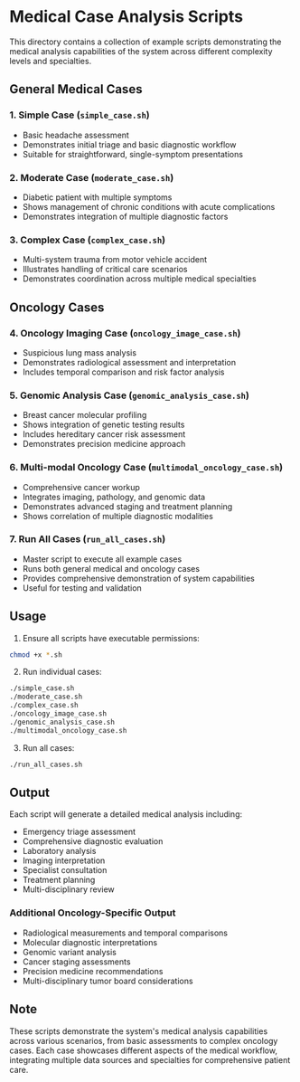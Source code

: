 # Medical Case Analysis Scripts

This directory contains a collection of example scripts demonstrating the medical analysis capabilities of the system across different complexity levels and specialties.

## General Medical Cases

### 1. Simple Case (`simple_case.sh`)
- Basic headache assessment
- Demonstrates initial triage and basic diagnostic workflow
- Suitable for straightforward, single-symptom presentations

### 2. Moderate Case (`moderate_case.sh`)
- Diabetic patient with multiple symptoms
- Shows management of chronic conditions with acute complications
- Demonstrates integration of multiple diagnostic factors

### 3. Complex Case (`complex_case.sh`)
- Multi-system trauma from motor vehicle accident
- Illustrates handling of critical care scenarios
- Demonstrates coordination across multiple medical specialties

## Oncology Cases

### 4. Oncology Imaging Case (`oncology_image_case.sh`)
- Suspicious lung mass analysis
- Demonstrates radiological assessment and interpretation
- Includes temporal comparison and risk factor analysis

### 5. Genomic Analysis Case (`genomic_analysis_case.sh`)
- Breast cancer molecular profiling
- Shows integration of genetic testing results
- Includes hereditary cancer risk assessment
- Demonstrates precision medicine approach

### 6. Multi-modal Oncology Case (`multimodal_oncology_case.sh`)
- Comprehensive cancer workup
- Integrates imaging, pathology, and genomic data
- Demonstrates advanced staging and treatment planning
- Shows correlation of multiple diagnostic modalities

### 7. Run All Cases (`run_all_cases.sh`)
- Master script to execute all example cases
- Runs both general medical and oncology cases
- Provides comprehensive demonstration of system capabilities
- Useful for testing and validation

## Usage

1. Ensure all scripts have executable permissions:
```bash
chmod +x *.sh
```

2. Run individual cases:
```bash
./simple_case.sh
./moderate_case.sh
./complex_case.sh
./oncology_image_case.sh
./genomic_analysis_case.sh
./multimodal_oncology_case.sh
```

3. Run all cases:
```bash
./run_all_cases.sh
```

## Output

Each script will generate a detailed medical analysis including:
- Emergency triage assessment
- Comprehensive diagnostic evaluation
- Laboratory analysis
- Imaging interpretation
- Specialist consultation
- Treatment planning
- Multi-disciplinary review

### Additional Oncology-Specific Output
- Radiological measurements and temporal comparisons
- Molecular diagnostic interpretations
- Genomic variant analysis
- Cancer staging assessments
- Precision medicine recommendations
- Multi-disciplinary tumor board considerations

## Note

These scripts demonstrate the system's medical analysis capabilities across various scenarios, from basic assessments to complex oncology cases. Each case showcases different aspects of the medical workflow, integrating multiple data sources and specialties for comprehensive patient care.
